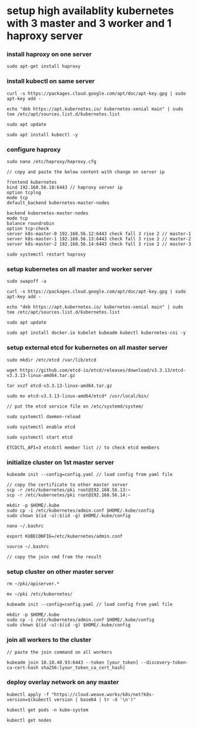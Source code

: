 # setup high availablity kubernetes with 3 master and 3 worker and 1 haproxy server

### install haproxy on one server

    sudo apt-get install haproxy

### install kubectl on same server

    curl -s https://packages.cloud.google.com/apt/doc/apt-key.gpg | sudo apt-key add -

    echo "deb https://apt.kubernetes.io/ kubernetes-xenial main" | sudo tee /etc/apt/sources.list.d/kubernetes.list

    sudo apt update

    sudo apt install kubectl -y

### configure haproxy
    
    sudo nano /etc/haproxy/haproxy.cfg

    // copy and paste the below content with change on server ip

    frontend kubernetes
    bind 192.168.56.18:6443 // haproxy server ip
    option tcplog
    mode tcp
    default_backend kubernetes-master-nodes

    backend kubernetes-master-nodes
    mode tcp
    balance roundrobin
    option tcp-check
    server k8s-master-0 192.168.56.12:6443 check fall 3 rise 2 // master-1
    server k8s-master-1 192.168.56.13:6443 check fall 3 rise 2 // master-2
    server k8s-master-2 192.168.56.14:6443 check fall 3 rise 2 // master-3

    sudo systemctl restart haproxy

### setup kubernetes on all master and worker server

    sudo swapoff -a

    curl -s https://packages.cloud.google.com/apt/doc/apt-key.gpg | sudo apt-key add -

    echo "deb https://apt.kubernetes.io/ kubernetes-xenial main" | sudo tee /etc/apt/sources.list.d/kubernetes.list

    sudo apt update

    sudo apt install docker.io kubelet kubeadm kubectl kubernetes-cni -y

### setup external etcd for kubernetes on all master server

    sudo mkdir /etc/etcd /var/lib/etcd

    wget https://github.com/etcd-io/etcd/releases/download/v3.3.13/etcd-v3.3.13-linux-amd64.tar.gz

    tar xvzf etcd-v3.3.13-linux-amd64.tar.gz

    sudo mv etcd-v3.3.13-linux-amd64/etcd* /usr/local/bin/

    // put the etcd service file on /etc/systemd/system/

    sudo systemctl daemon-reload
    
    sudo systemctl enable etcd
 
    sudo systemctl start etcd

    ETCDCTL_API=3 etcdctl member list // to check etcd members

### initialize cluster on 1st master server

    kubeadm init --config=config.yaml // load config from yaml file

    // copy the certificate to other master server
    scp -r /etc/kubernetes/pki root@192.168.56.13:~
    scp -r /etc/kubernetes/pki root@192.168.56.14:~

    mkdir -p $HOME/.kube
    sudo cp -i /etc/kubernetes/admin.conf $HOME/.kube/config
    sudo chown $(id -u):$(id -g) $HOME/.kube/config

    nano ~/.bashrc

    export KUBECONFIG=/etc/kubernetes/admin.conf

    source ~/.bashrc

    // copy the join cmd from the result

### setup cluster on other master server

    rm ~/pki/apiserver.*

    mv ~/pki /etc/kubernetes/

    kubeadm init --config=config.yaml // load config from yaml file

    mkdir -p $HOME/.kube
    sudo cp -i /etc/kubernetes/admin.conf $HOME/.kube/config
    sudo chown $(id -u):$(id -g) $HOME/.kube/config

### join all workers to the cluster 

    // paste the join command on all workers

    kubeadm join 10.10.40.93:6443 --token [your_token] --discovery-token-ca-cert-hash sha256:[your_token_ca_cert_hash]

### deploy overlay network on any master

    kubectl apply -f "https://cloud.weave.works/k8s/net?k8s-version=$(kubectl version | base64 | tr -d '\n')"

    kubectl get pods -n kube-system

    kubectl get nodes

